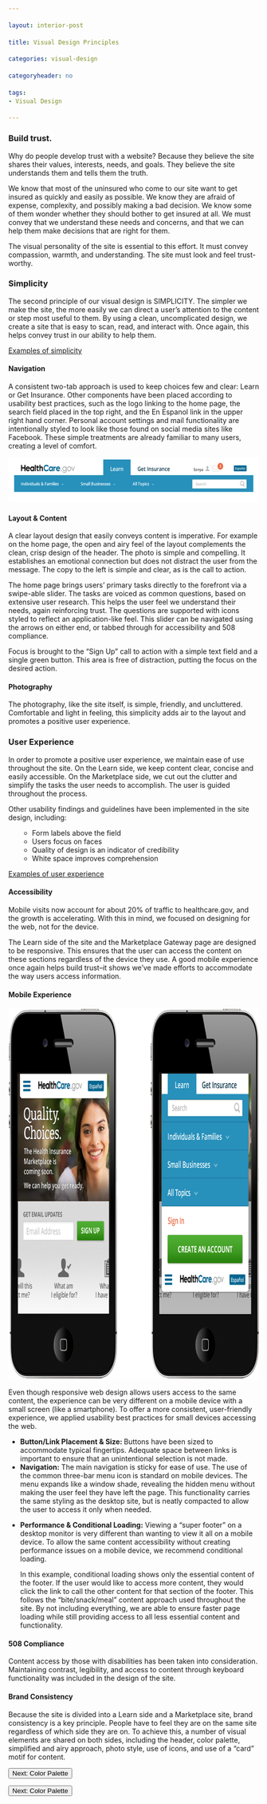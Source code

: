 ```yaml
---

layout: interior-post

title: Visual Design Principles

categories: visual-design

categoryheader: no

tags:
- Visual Design

--- 
```


<h3 class="principle">Build trust.</h3>
<p>Why do people develop trust with a website? Because they believe the site shares their values, interests, needs, and goals. They believe the site understands them and tells them the truth.</p>
<p>We know that most of the uninsured who come to our site want to get insured as quickly and easily as possible. We know they are afraid of expense, complexity, and possibly making a bad decision. We know some of them wonder whether they should bother to get insured at all. We must convey that we understand these needs and concerns, and that we can help them make decisions that are right for them.</p>
<p>The visual personality of the site is essential to this effort. It must convey compassion, warmth, and understanding. The site must look and feel trust-worthy.</p>
<h3 class="principle">Simplicity</h3>
<p>The second principle of our visual design is SIMPLICITY. The simpler we make the site, the more easily we can direct a user’s attention to the content or step most useful to them. By using a clean, uncomplicated design, we create a site that is easy to scan, read, and interact with. Once again, this helps convey trust in our ability to help them.</p>
<div id="TbsCollapseId-1076150842" class="accordion ">
</div>
<div class="accordion-group ">
<div class="accordion-heading">
<a href="#TbsCollapseGroupId-1725729692" data-parent="#TbsCollapseId-1076150842" data-toggle="collapse" class="accordion-toggle">
Examples of simplicity				</a>
</div>
<div class="accordion-body collapse " id="TbsCollapseGroupId-1725729692">
<div class="accordion-inner">

<h4>Navigation</h4>
<p>A consistent two-tab approach is used to keep choices few and clear: Learn or Get Insurance. Other components have been placed according to usability best practices, such as the logo linking to the home page, the search field placed in the top right, and the En Espanol link in the upper right hand corner. Personal account settings and mail functionality are intentionally styled to look like those found on social media sites like Facebook. These simple treatments are already familiar to many users, creating a level of comfort.</p>
<p><a href="../../images/header.png"><img width="613" height="91" src="../../images/header.png" alt="header" class="alignnone size-full wp-image-1637"></a></p>
<h4>Layout &amp; Content</h4>
<p dir="ltr">A clear layout design that easily conveys content is imperative. For example on the home page, the open and airy feel of the layout complements the clean, crisp design of the header. The photo is simple and compelling. It establishes an emotional connection but does not distract the user from the message. The copy to the left is simple and clear, as is the call to action.</p>
<p dir="ltr">The home page brings users’ primary tasks directly to the forefront via a swipe-able slider. The tasks are voiced as common questions, based on extensive user research. This helps the user feel we understand their needs, again reinforcing trust. The questions are supported with icons styled to reflect an application-like feel. This slider can be navigated using the arrows on either end, or tabbed through for accessibility and 508 compliance.</p>
<p dir="ltr">Focus is brought to the “Sign Up” call to action with a simple text field and a single green button. This area is free of distraction, putting the focus on the desired action.</p>
<h4>Photography</h4>
<p dir="ltr">The photography, like the site itself, is simple, friendly, and uncluttered. Comfortable and light in feeling, this simplicity adds air to the layout and promotes a positive user experience.</p>
</div>
</div>
</div>

<h3 class="principle">User Experience</h3>
<p id="internal-source-marker_0.31387855057141645" dir="ltr">In order to promote a positive user experience, we maintain ease of use throughout the site. On the Learn side, we keep content clear, concise and easily accessible. On the Marketplace side, we cut out the clutter and simplify the tasks the user needs to accomplish. The user is guided throughout the process.</p>
<p dir="ltr">Other usability findings and guidelines have been implemented in the site design, including:</p>
<ul>
<ul>
<li dir="ltr">Form labels above the field</li>
<li dir="ltr">Users focus on faces</li>
<li dir="ltr">Quality of design is an indicator of credibility</li>
<li dir="ltr">White space improves comprehension</li>
</ul>
</ul>
<div id="TbsCollapseId-1005513380" class="accordion ">
</div>
<div class="accordion-group ">
<div class="accordion-heading">
<a href="#TbsCollapseGroupId-187060056" data-parent="#TbsCollapseId-1005513380" data-toggle="collapse" class="accordion-toggle">
Examples of user experience				</a>
</div>
<div class="accordion-body collapse " id="TbsCollapseGroupId-187060056">
<div class="accordion-inner">

<h4>Accessibility</h4>
<p dir="ltr">Mobile visits now account for about 20% of traffic to healthcare.gov, and the growth is accelerating. With this in mind, we focused on designing for the web, not for the device.</p>
<p>The Learn side of the site and the Marketplace Gateway page are designed to be responsive. This ensures that the user can access the content on these sections regardless of the device they use. A good mobile experience once again helps build trust&ndash;it shows we’ve made efforts to accommodate the way users access information.</p>
<h4>Mobile Experience</h4>
<p dir="ltr"><a href="../../images/healthcare-homepage-mobile-display.png"><img width="881" height="745" src="../../images/healthcare-homepage-mobile-display.png" alt="healthcare-homepage-mobile-display" class="alignnone size-full wp-image-1392"></a></p>
<p dir="ltr">Even though responsive web design allows users access to the same content, the experience can be very different on a mobile device with a small screen (like a smartphone). To offer a more consistent, user-friendly experience, we applied usability best practices for small devices accessing the web.</p>
<ul>
<li><strong>Button/Link Placement &amp; Size:&nbsp;</strong>Buttons have been sized to accommodate typical fingertips. Adequate space between links is important to ensure that an unintentional selection is not made.</li>
<li><strong>Navigation:</strong> The main navigation is sticky for ease of use. The use of the common three-bar menu icon is standard on mobile devices. The menu expands like a window shade, revealing the hidden menu without making the user feel they have left the page. This functionality carries the same styling as the desktop site, but is neatly compacted to allow the user to access it only when needed.</li>
<li>
<p id="internal-source-marker_0.31387855057141645" dir="ltr"><strong>Performance &amp; Conditional Loading:</strong> Viewing a “super footer” on a desktop monitor is very different than wanting to view it all on a mobile device. To allow the same content accessibility without creating performance issues on a mobile device, we recommend conditional loading.</p>
<p dir="ltr">In this example, conditional loading shows only the essential content of the footer. If the user would like to access more content, they would click the link to call the other content for that section of the footer. This follows the “bite/snack/meal” content approach used throughout the site. By not including everything, we are able to ensure faster page loading while still providing access to all less essential content and functionality.</p>
</li>
</ul>
<h4>508 Compliance</h4>
<p dir="ltr">Content access by those with disabilities has been taken into consideration. Maintaining contrast, legibility, and access to content through keyboard functionality was included in the design of the site.</p>
<h4>Brand Consistency</h4>
<p dir="ltr">Because the site is divided into a Learn side and a Marketplace site, brand consistency is a key principle. People have to feel they are on the same site regardless of which side they are on. To achieve this, a number of visual elements are shared on both sides, including the header, color palette, simplified and airy approach, photo style, use of icons, and use of a “card” motif for content.</p>
<p><a href="/visual-design/color-palette/" title="Color Palette"><button type="button" class="btn">Next: Color Palette</button></a>				</p></div>
</div>
</div>

<div class="article-end"><a title="Color Palette" href="/visual-design/color-palette/"><button type="button" class="btn btn-large">Next: Color Palette</button></a></div>